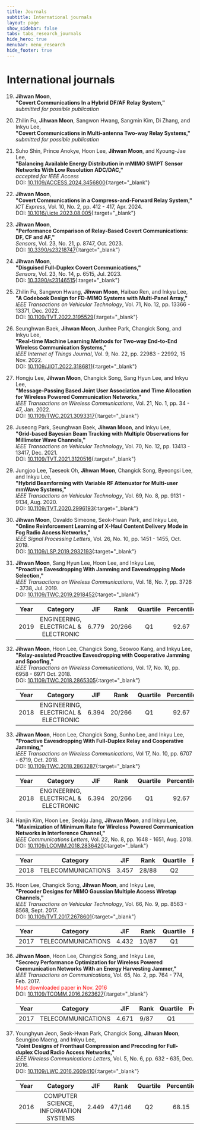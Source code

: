 ```yaml
---
title: Journals
subtitle: International journals
layout: page
show_sidebar: false
tabs: tabs_research_journals
hide_hero: true
menubar: menu_research
hide_footer: true
---
```


# International journals

19. __Jihwan Moon__,        
__"Covert Communications In a Hybrid DF/AF Relay System,"__     
_submitted for possible publication_        

18. Zhilin Fu, __Jihwan Moon__, Sangwon Hwang, Sangmin Kim, Di Zhang, and Inkyu Lee,        
__"Covert Communications in Multi-antenna Two-way Relay Systems,"__     
_submitted for possible publication_        

17. Suho Shin, Prince Anokye, Hoon Lee, __Jihwan Moon__, and Kyoung-Jae Lee,        
__"Balancing Available Energy Distribution in mMIMO SWIPT Sensor Networks With Low Resolution ADC/DAC,"__       
_accepted for IEEE Access_        
DOI: [10.1109/ACCESS.2024.3456800](https://doi.org/10.1109/ACCESS.2024.3456800){:target="_blank"}     

16. __Jihwan Moon__,        
__"Covert Communications in a Compress-and-Forward Relay System,"__     
_ICT Express_, Vol. 10, No. 2, pp. 412 - 417, Apr. 2024.        
DOI: [10.1016/j.icte.2023.08.005](https://doi.org/10.1016/j.icte.2023.08.005){:target="_blank"}     

15. __Jihwan Moon__,        
__"Performance Comparison of Relay-Based Covert Communications: DF, CF and AF,"__     
_Sensors_, Vol. 23, No. 21, p. 8747, Oct. 2023.    
DOI: [10.3390/s23218747](https://doi.org/10.3390/s23218747){:target="_blank"}       

14. __Jihwan Moon__,        
__"Disguised Full-Duplex Covert Communications,"__     
_Sensors_, Vol. 23, No. 14, p. 6515, Jul. 2023.     
DOI: [10.3390/s23146515](https://doi.org/10.3390/s23146515){:target="_blank"}     

13. Zhilin Fu, Sangwon Hwang, __Jihwan Moon__, Haibao Ren, and Inkyu Lee,        
__"A Codebook Design for FD-MIMO Systems with Multi-Panel Array,"__     
_IEEE Transactions on Vehicular Technology_, Vol. 71, No. 12, pp. 13366 - 13371, Dec. 2022.       
DOI: [10.1109/TVT.2022.3195529](https://doi.org/10.1109/TVT.2022.3195529){:target="_blank"}       

12. Seunghwan Baek, __Jihwan Moon__, Junhee Park, Changick Song, and Inkyu Lee,        
__"Real-time Machine Learning Methods for Two-way End-to-End Wireless Communication Systems,"__     
_IEEE Internet of Things Journal_, Vol. 9, No. 22, pp. 22983 - 22992, 15 Nov. 2022.     
DOI: [10.1109/JIOT.2022.3186811](https://doi.org/10.1109/JIOT.2022.3186811){:target="_blank"}       

11. Hongju Lee, __Jihwan Moon__, Changick Song, Sang Hyun Lee, and Inkyu Lee,        
__"Message-Passing Based Joint User Association and Time Allocation for Wireless Powered Communication Networks,"__     
_IEEE Transactions on Wireless Communications_, Vol. 21, No. 1, pp. 34 - 47, Jan. 2022.       
DOI: [10.1109/TWC.2021.3093317](https://doi.org/10.1109/TWC.2021.3093317){:target="_blank"}       

10. Juseong Park, Seunghwan Baek, __Jihwan Moon__, and Inkyu Lee,        
__"Grid-based Bayesian Beam Tracking with Multiple Observations for Millimeter Wave Channels,"__     
_IEEE Transactions on Vehicular Technology_, Vol. 70, No. 12, pp. 13413 - 13417, Dec. 2021.       
DOI: [10.1109/TVT.2021.3120516](https://doi.org/10.1109/TVT.2021.3120516){:target="_blank"}       

9. Jungjoo Lee, Taeseok Oh, __Jihwan Moon__, Changick Song, Byeongsi Lee, and Inkyu Lee,        
__"Hybrid Beamforming with Variable RF Attenuator for Multi-user mmWave Systems,"__     
_IEEE Transactions on Vehicular Technology_, Vol. 69, No. 8, pp. 9131 - 9134, Aug. 2020.       
DOI: [10.1109/TVT.2020.2996193](https://doi.org/10.1109/TVT.2020.2996193){:target="_blank"}       

8. __Jihwan Moon__, Osvaldo Simeone, Seok-Hwan Park, and Inkyu Lee,      
__"Online Reinforcement Learning of X-Haul Content Delivery Mode in Fog Radio Access Networks,"__       
_IEEE Signal Processing Letters_, Vol. 26, No. 10, pp. 1451 - 1455, Oct. 2019.        
DOI: [10.1109/LSP.2019.2932193](https://doi.org/10.1109/LSP.2019.2932193){:target="_blank"}       

7. __Jihwan Moon__, Sang Hyun Lee, Hoon Lee, and Inkyu Lee,     
__"Proactive Eavesdropping With Jamming and Eavesdropping Mode Selection,"__        
_IEEE Transactions on Wireless Communications_, Vol. 18, No. 7, pp. 3726 - 3738, Jul. 2019.       
DOI: [10.1109/TWC.2019.2918452](https://doi.org/10.1109/TWC.2019.2918452){:target="_blank"}       

    | Year | Category | JIF | Rank | Quartile | Percentile |
    |:---:|:---:|:---:|:---:|:---:|:---:|
    | 2019 | ENGINEERING, ELECTRICAL & ELECTRONIC | 6.779 | 20/266 | Q1 | 92.67 |

6. __Jihwan Moon__, Hoon Lee, Changick Song, Seowoo Kang, and Inkyu Lee,        
__"Relay-assisted Proactive Eavesdropping with Cooperative Jamming and Spoofing,"__     
_IEEE Transactions on Wireless Communications_, Vol. 17, No. 10, pp. 6958 - 6971 Oct. 2018.       
DOI: [10.1109/TWC.2018.2865305](https://doi.org/10.1109/TWC.2018.2865305){:target="_blank"}       

    | Year | Category | JIF | Rank | Quartile | Percentile |
    |:---:|:---:|:---:|:---:|:---:|:---:|
    | 2018 | ENGINEERING, ELECTRICAL & ELECTRONIC | 6.394 | 20/266 | Q1 | 92.67 |

5. __Jihwan Moon__, Hoon Lee, Changick Song, Sunho Lee, and Inkyu Lee,      
__"Proactive Eavesdropping With Full-Duplex Relay and Cooperative Jamming,"__       
_IEEE Transactions on Wireless Communications_, Vol 17, No. 10, pp. 6707 - 6719, Oct. 2018.       
DOI: [10.1109/TWC.2018.2863287](https://doi.org/10.1109/TWC.2018.2863287){:target="_blank"}       

    | Year | Category | JIF | Rank | Quartile | Percentile |
    |:---:|:---:|:---:|:---:|:---:|:---:|
    | 2018 | ENGINEERING, ELECTRICAL & ELECTRONIC | 6.394 | 20/266 | Q1 | 92.67 |

4. Hanjin Kim, Hoon Lee, Seokju Jang, __Jihwan Moon__, and Inkyu Lee,       
__"Maximization of Minimum Rate for Wireless Powered Communication Networks in Interference Channel,"__     
_IEEE Communications Letters_, Vol. 22, No. 8, pp. 1648 - 1651, Aug. 2018.        
DOI: [10.1109/LCOMM.2018.2836420](https://doi.org/10.1109/LCOMM.2018.2836420){:target="_blank"}     

    | Year | Category | JIF | Rank | Quartile | Percentile |
    |:---:|:---:|:---:|:---:|:---:|:---:|
    | 2018 | TELECOMMUNICATIONS | 3.457 | 28/88 | Q2 | 68.75 |

3. Hoon Lee, Changick Song, __Jihwan Moon__, and Inkyu Lee,     
__"Precoder Designs for MIMO Gaussian Multiple Access Wiretap Channels,"__      
_IEEE Transactions on Vehicular Technology_, Vol. 66, No. 9, pp. 8563 - 8568, Sept. 2017.     
DOI: [10.1109/TVT.2017.2678601](https://doi.org/10.1109/TVT.2017.2678601){:target="_blank"}       

    | Year | Category | JIF | Rank | Quartile | Percentile |
    |:---:|:---:|:---:|:---:|:---:|:---:|
    | 2017 | TELECOMMUNICATIONS | 4.432 | 10/87 | Q1 | 89.08 |

2. __Jihwan Moon__, Hoon Lee, Changick Song, and Inkyu Lee,     
__"Secrecy Performance Optimization for Wireless Powered Communication Networks With an Energy Harvesting Jammer,"__        
_IEEE Transactions on Communications_, Vol. 65, No. 2, pp. 764 - 774, Feb. 2017.      
<span style="color:red">Most downloaded paper in Nov. 2016</span>      
DOI: [10.1109/TCOMM.2016.2623627](https://doi.org/10.1109/TCOMM.2016.2623627){:target="_blank"}     

    | Year | Category | JIF | Rank | Quartile | Percentile |
    |:---:|:---:|:---:|:---:|:---:|:---:|
    | 2017 | TELECOMMUNICATIONS | 4.671 | 9/87 | Q1 | 90.23 |

1. Younghyun Jeon, Seok-Hwan Park, Changick Song, __Jihwan Moon__, Seungjoo Maeng, and Inkyu Lee,       
__"Joint Designs of Fronthaul Compression and Precoding for Full-duplex Cloud Radio Access Networks,"__     
_IEEE Wireless Communications Letters_, Vol. 5, No. 6, pp. 632 - 635, Dec. 2016.      
DOI: [10.1109/LWC.2016.2609410](https://doi.org/10.1109/LWC.2016.2609410){:target="_blank"}       

    | Year | Category | JIF | Rank | Quartile | Percentile |
    |:---:|:---:|:---:|:---:|:---:|:---:|
    | 2016 | COMPUTER SCIENCE, INFORMATION SYSTEMS | 2.449 | 47/146 | Q2 | 68.15 |

			
